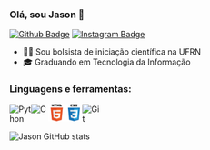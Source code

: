 ### Olá, sou Jason 👋

[![Github Badge](https://img.shields.io/badge/-Github-000?style=flat-square&logo=Github&logoColor=white&link=https://github.com/fagnerpsantos)](https://github.com/gildo-cordeiro/)
[![Instagram Badge](https://img.shields.io/badge/-Instagram-BF008C?style=flat-square&logo=Instagram&logoColor=white&link=https://www.instagram.com/gildo.cordeiro/)](https://www.instagram.com/uilthegood/)

- :man_technologist: Sou bolsista de iniciação científica na UFRN
- :mortar_board: Graduando em Tecnologia da Informação


### Linguagens e ferramentas:
<img align="left" alt="Python" width="38px" src="https://user-images.githubusercontent.com/38151364/89708860-1bc9a680-d951-11ea-8b0a-cf2d9d7c6edf.png" />
<img align="left" alt="C" width="30px" src="https://user-images.githubusercontent.com/38151364/89708902-4ca9db80-d951-11ea-9a2f-e81e66fb4d0d.png" />
<img align="left" alt="HTML5" width="30px" src="https://raw.githubusercontent.com/github/explore/80688e429a7d4ef2fca1e82350fe8e3517d3494d/topics/html/html.png" />
<img align="left" alt="CSS3" width="30px" src="https://raw.githubusercontent.com/github/explore/80688e429a7d4ef2fca1e82350fe8e3517d3494d/topics/css/css.png" />
<img align="left" alt="Git" width="30px" src="https://user-images.githubusercontent.com/38151364/109069510-12771000-76d0-11eb-9d29-51c7826848db.png" />
<br />
<br />

![Jason GitHub stats](https://github-readme-stats.vercel.app/api?username=jasonwillyan&show_icons=true&theme=dark)

